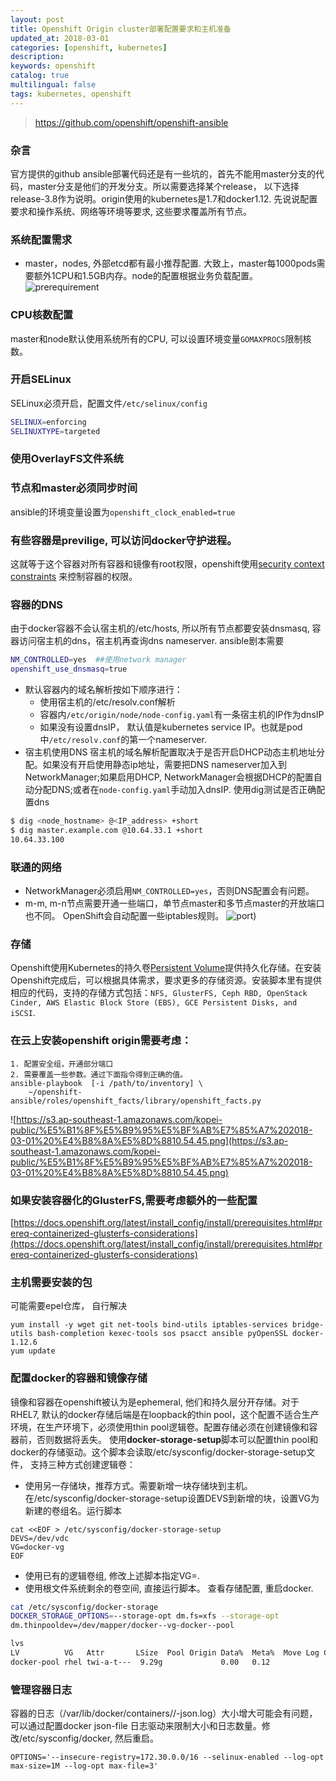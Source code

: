 ```yaml
---
layout: post
title: Openshift Origin cluster部署配置要求和主机准备
updated_at: 2018-03-01
categories: [openshift, kubernetes]
description: 
keywords: openshift
catalog: true
multilingual: false
tags: kubernetes, openshift
---
```


> https://github.com/openshift/openshift-ansible

### 杂言
官方提供的github ansible部署代码还是有一些坑的，首先不能用master分支的代码，master分支是他们的开发分支。所以需要选择某个release， 以下选择release-3.8作为说明。origin使用的kubernetes是1.7和docker1.12. 先说说配置要求和操作系统、网络等环境等要求, 这些要求覆盖所有节点。

### 系统配置需求
- master，nodes, 外部etcd都有最小推荐配置. 大致上，master每1000pods需要额外1CPU和1.5GB内存。node的配置根据业务负载配置。
![prerequirement](https://s3.ap-southeast-1.amazonaws.com/kopei-public/%E5%B1%8F%E5%B9%95%E5%BF%AB%E7%85%A7%202018-02-05%20%E4%B8%8B%E5%8D%882.07.52.png)

### CPU核数配置
master和node默认使用系统所有的CPU, 可以设置环境变量`GOMAXPROCS`限制核数。

### 开启SELinux
SELinux必须开启，配置文件`/etc/selinux/config`
```bash
SELINUX=enforcing
SELINUXTYPE=targeted
```

### 使用OverlayFS文件系统

### 节点和master必须同步时间
ansible的环境变量设置为`openshift_clock_enabled=true`

### 有些容器是previlige, 可以访问docker守护进程。
这就等于这个容器对所有容器和镜像有root权限，openshift使用[security context constraints](https://docs.openshift.org/latest/architecture/additional_concepts/authorization.html#security-context-constraints) 来控制容器的权限。

### 容器的DNS
由于docker容器不会认宿主机的/etc/hosts, 所以所有节点都要安装dnsmasq, 容器访问宿主机的dns，宿主机再查询dns nameserver. ansible剧本需要
```bash
NM_CONTROLLED=yes  ##使用network manager
openshift_use_dnsmasq=true
```
- 默认容器内的域名解析按如下顺序进行：
  - 使用宿主机的/etc/resolv.conf解析
  - 容器内`/etc/origin/node/node-config.yaml`有一条宿主机的IP作为dnsIP
  - 如果没有设置dnsIP， 默认值是kubernetes service IP。也就是pod中`/etc/resolv.conf`的第一个nameserver.
- 宿主机使用DNS
宿主机的域名解析配置取决于是否开启DHCP动态主机地址分配。如果没有开启使用静态ip地址，需要把DNS nameserver加入到NetworkManager;如果启用DHCP, NetworkManager会根据DHCP的配置自动分配DNS;或者在`node-config.yaml`手动加入dnsIP. 使用dig测试是否正确配置dns
```bash
$ dig <node_hostname> @<IP_address> +short
$ dig master.example.com @10.64.33.1 +short
10.64.33.100
```

### 联通的网络
- NetworkManager必须启用`NM_CONTROLLED=yes`，否则DNS配置会有问题。
- m-m, m-n节点需要开通一些端口，单节点master和多节点master的开放端口也不同。 OpenShift会自动配置一些iptables规则。
![port](https://s3.ap-southeast-1.amazonaws.com/kopei-public/%E5%B1%8F%E5%B9%95%E5%BF%AB%E7%85%A7%202018-02-05%20%E4%B8%8B%E5%8D%882.07.52.png))

### 存储
Openshift使用Kubernetes的持久卷[Persistent Volume](https://docs.openshift.org/latest/architecture/additional_concepts/storage.html#architecture-additional-concepts-storage)提供持久化存储。在安装Openshift完成后，可以根据具体需求，要求更多的存储资源。安装脚本里有提供相应的代码，支持的存储方式包括：`NFS, GlusterFS, Ceph RBD, OpenStack Cinder, AWS Elastic Block Store (EBS), GCE Persistent Disks, and iSCSI`.

### 在云上安装openshift origin需要考虑：
```
1. 配置安全组，开通部分端口
2. 需要覆盖一些参数。通过下面指令得到正确的值。
ansible-playbook  [-i /path/to/inventory] \
    ~/openshift-ansible/roles/openshift_facts/library/openshift_facts.py
```
![https://s3.ap-southeast-1.amazonaws.com/kopei-public/%E5%B1%8F%E5%B9%95%E5%BF%AB%E7%85%A7%202018-03-01%20%E4%B8%8A%E5%8D%8810.54.45.png](https://s3.ap-southeast-1.amazonaws.com/kopei-public/%E5%B1%8F%E5%B9%95%E5%BF%AB%E7%85%A7%202018-03-01%20%E4%B8%8A%E5%8D%8810.54.45.png)


### 如果安装容器化的GlusterFS,需要考虑额外的一些配置
[https://docs.openshift.org/latest/install_config/install/prerequisites.html#prereq-containerized-glusterfs-considerations](https://docs.openshift.org/latest/install_config/install/prerequisites.html#prereq-containerized-glusterfs-considerations)

### 主机需要安装的包
可能需要epel仓库， 自行解决
```
yum install -y wget git net-tools bind-utils iptables-services bridge-utils bash-completion kexec-tools sos psacct ansible pyOpenSSL docker-1.12.6
yum update
```

### 配置docker的容器和镜像存储
镜像和容器在openshift被认为是ephemeral, 他们和持久层分开存储。对于RHEL7, 默认的docker存储后端是在loopback的thin pool，这个配置不适合生产环境，在生产环境下，必须使用thin pool逻辑卷。配置存储必须在创建镜像和容器前，否则数据将丢失。
使用**docker-storage-setup**脚本可以配置thin pool和docker的存储驱动。这个脚本会读取/etc/sysconfig/docker-storage-setup文件， 支持三种方式创建逻辑卷：
- 使用另一存储块，推荐方式。需要新增一块存储块到主机。在/etc/sysconfig/docker-storage-setup设置DEVS到新增的块，设置VG为新建的卷组名。运行脚本
```
cat <<EOF > /etc/sysconfig/docker-storage-setup
DEVS=/dev/vdc
VG=docker-vg
EOF
```

- 使用已有的逻辑卷组, 修改上述脚本指定VG=<used vg>.
- 使用根文件系统剩余的卷空间, 直接运行脚本。
查看存储配置, 重启docker.

```bash
cat /etc/sysconfig/docker-storage
DOCKER_STORAGE_OPTIONS=--storage-opt dm.fs=xfs --storage-opt
dm.thinpooldev=/dev/mapper/docker--vg-docker--pool

lvs
LV          VG   Attr       LSize  Pool Origin Data%  Meta%  Move Log Cpy%Sync Convert
docker-pool rhel twi-a-t---  9.29g             0.00   0.12
```

### 管理容器日志
容器的日志（/var/lib/docker/containers/<hash>/<hash>-json.log）大小增大可能会有问题，可以通过配置docker json-file 日志驱动来限制大小和日志数量。修改/etc/sysconfig/docker, 然后重启。

```
OPTIONS='--insecure-registry=172.30.0.0/16 --selinux-enabled --log-opt max-size=1M --log-opt max-file=3'
```
